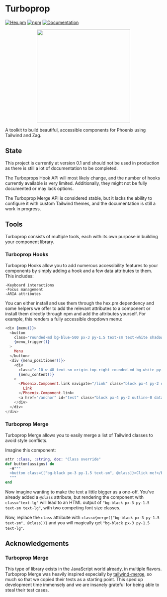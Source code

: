 # Turboprop

[![Hex.pm](https://img.shields.io/hexpm/v/turboprop)](https://hex.pm/packages/turboprop)
[![npm](https://img.shields.io/npm/v/@leuchtturm/turboprop)](https://npmjs.com/package/@leuchtturm/turboprop)
[![Documentation](https://img.shields.io/badge/documentation-gray)](https://hexdocs.pm/turboprop/)

<p align="center">
  <img src="https://github.com/leuchtturm-dev/turboprop/raw/main/assets/turboprop.png" width="300" />
</p>

A toolkit to build beautiful, accessible components for Phoenix using Tailwind and Zag.

## State

This project is currently at version 0.1 and should not be used in production as there is still a lot of documentation to be completed.

The Turboprops Hook API will most likely change, and the number of hooks currently available is very limited. Additionally, they might not be fully documented or may lack options.

The Turboprop Merge API is considered stable, but it lacks the ability to configure it with custom Tailwind themes, and the documentation is still a work in progress.

<!-- MDOC !-->

## Tools

Turboprop consists of multiple tools, each with its own purpose in building your component library.


### Turboprop Hooks

Turboprop Hooks allow you to add numerous accessibility features to your components by simply adding a hook and a few data attributes to them. This includes:

    -Keyboard interactions
    -Focus management
    -ARIA attributes
    
You can either install and use them through the hex.pm dependency and some helpers we offer to add the relevant attributes to a component or install them directly through npm and add the attributes yourself.
For example, this renders a fully accessible dropdown menu:

```heex
<div {menu()}>
  <button
    class="rounded-md bg-blue-500 px-3 py-1.5 text-sm text-white shadow-sm hover:bg-blue-400 focus-visible:outline focus-visible:outline-2 focus-visible:outline-offset-2 focus-visible:outline-blue-500"
    {menu_trigger()}
  >
    Menu
  </button>
  <div {menu_positioner()}>
    <div
      class="z-10 w-48 text-sm origin-top-right rounded-md bg-white py-1 shadow-lg ring-1 ring-black ring-opacity-5 focus:outline-none"
      {menu_content()}
    >
      <Phoenix.Component.link navigate="/link" class="block px-4 py-2 outline-0 data-[highlighted]:bg-gray-100" {menu_item()}>
        Link
      </Phoenix.Component.link>
      <a href="/anchor" id="test" class="block px-4 py-2 outline-0 data-[highlighted]:bg-gray-100" {menu_item()}>Anchor</a>
    </div>
  </div>
</div>
```

### Turboprop Merge

Turboprop Merge allows you to easily merge a list of Tailwind classes to avoid style conflicts.

Imagine this component:

```elixir
attr :class, :string, doc: "Class override"
def button(assigns) do
  ~H"""
  <button class={["bg-black px-3 py-1.5 text-sm", @class]}>Click me!</button>
  """
end
```

Now imagine wanting to make the text a little bigger as a one-off. You've already added a `@class` attribute, but rendering the component
with `class="text-lg"` will lead to an HTML output of `"bg-black px-3 py-1.5 text-sm text-lg"`, with two competing font size classes.

Now, replace the `class` attribute with `class={merge(["bg-black px-3 py-1.5 text-sm", @class])}` and you will magically get
`"bg-black px-3 py-1.5 text-lg"`.

<!-- MDOC !-->

## Acknowledgements

### Turboprop Merge



This type of library exists in the JavaScript world already, in multiple flavors. Turboprop Merge was heavily inspired especially
by [tailwind-merge](https://www.npmjs.com/package/tailwind-merge), so much so that we copied their tests as a starting point. 
This sped up development time immensely and we are insanely grateful for being able to steal their test cases.
